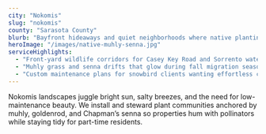 ```yaml
---
city: "Nokomis"
slug: "nokomis"
county: "Sarasota County"
blurb: "Bayfront hideaways and quiet neighborhoods where native plantings tame salt spray and sandy soils."
heroImage: "/images/native-muhly-senna.jpg"
serviceHighlights:
  - "Front-yard wildlife corridors for Casey Key Road and Sorrento waterfront homes"
  - "Muhly grass and senna drifts that glow during fall migration season"
  - "Custom maintenance plans for snowbird clients wanting effortless curb appeal"
---
```

Nokomis landscapes juggle bright sun, salty breezes, and the need for low-maintenance beauty. We install and steward plant communities anchored by muhly, goldenrod, and Chapman’s senna so properties hum with pollinators while staying tidy for part-time residents.
